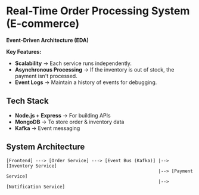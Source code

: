# Real-Time Order Processing System (E-commerce)

**Event-Driven Architecture (EDA)**

**Key Features:**

- **Scalability** -> Each service runs independently.
- **Asynchronous Processing** -> If the inventory is out of stock, the payment isn't processed.
- **Event Logs** -> Maintain a history of events for debugging.

## Tech Stack

- **Node.js + Express** -> For building APIs
- **MongoDB** -> To store order & inventory data
- **Kafka** -> Event messaging

## System Architecture

```HL
[Frontend] ---> [Order Service] ---> [Event Bus (Kafka)] |--> [Inventory Service]
                                                         |--> [Payment Service]
                                                         |--> [Notification Service]
```
